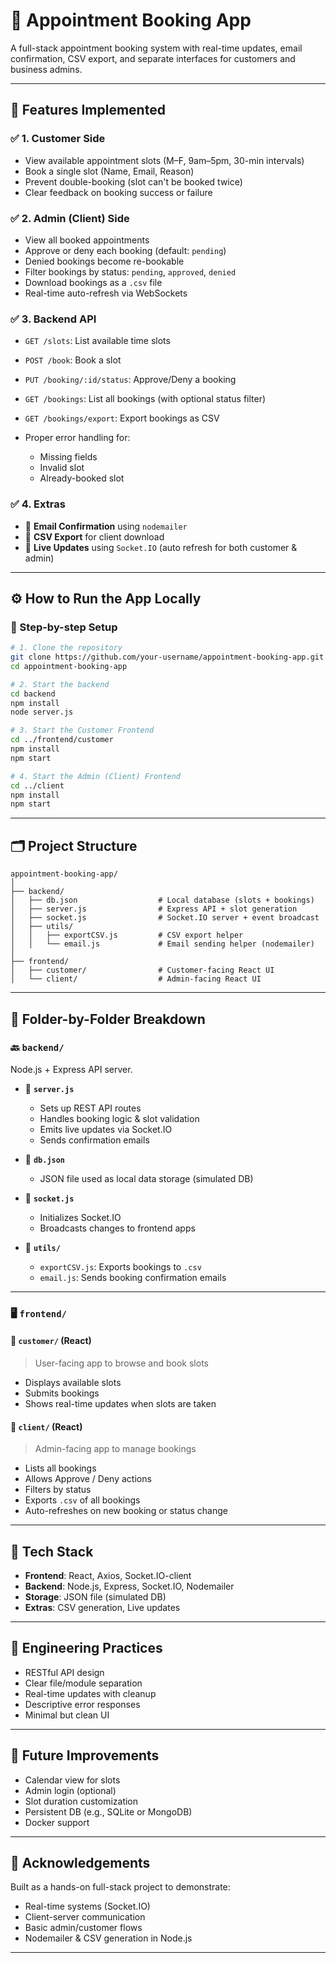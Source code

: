 # 📅 Appointment Booking App

A full-stack appointment booking system with real-time updates, email confirmation, CSV export, and separate interfaces for customers and business admins.

---

## 🚀 Features Implemented

### ✅ 1. Customer Side

* View available appointment slots (M–F, 9am–5pm, 30-min intervals)
* Book a single slot (Name, Email, Reason)
* Prevent double-booking (slot can't be booked twice)
* Clear feedback on booking success or failure

### ✅ 2. Admin (Client) Side

* View all booked appointments
* Approve or deny each booking (default: `pending`)
* Denied bookings become re-bookable
* Filter bookings by status: `pending`, `approved`, `denied`
* Download bookings as a `.csv` file
* Real-time auto-refresh via WebSockets

### ✅ 3. Backend API

* `GET /slots`: List available time slots
* `POST /book`: Book a slot
* `PUT /booking/:id/status`: Approve/Deny a booking
* `GET /bookings`: List all bookings (with optional status filter)
* `GET /bookings/export`: Export bookings as CSV
* Proper error handling for:

  * Missing fields
  * Invalid slot
  * Already-booked slot

### ✅ 4. Extras

* 📧 **Email Confirmation** using `nodemailer`
* 📁 **CSV Export** for client download
* 🔄 **Live Updates** using `Socket.IO` (auto refresh for both customer & admin)

---

## ⚙️ How to Run the App Locally

### 🧾 Step-by-step Setup

```bash
# 1. Clone the repository
git clone https://github.com/your-username/appointment-booking-app.git
cd appointment-booking-app
```

```bash
# 2. Start the backend
cd backend
npm install
node server.js
```

```bash
# 3. Start the Customer Frontend
cd ../frontend/customer
npm install
npm start
```

```bash
# 4. Start the Admin (Client) Frontend
cd ../client
npm install
npm start
```

---

## 🗂️ Project Structure

```
appointment-booking-app/
│
├── backend/
│   ├── db.json                  # Local database (slots + bookings)
│   ├── server.js                # Express API + slot generation
│   ├── socket.js                # Socket.IO server + event broadcast
│   ├── utils/
│   │   ├── exportCSV.js         # CSV export helper
│   │   └── email.js             # Email sending helper (nodemailer)
│
├── frontend/
│   ├── customer/                # Customer-facing React UI
│   └── client/                  # Admin-facing React UI
```

---

## 📁 Folder-by-Folder Breakdown

### 🔙 `backend/`

Node.js + Express API server.

* 📄 **`server.js`**

  * Sets up REST API routes
  * Handles booking logic & slot validation
  * Emits live updates via Socket.IO
  * Sends confirmation emails

* 📄 **`db.json`**

  * JSON file used as local data storage (simulated DB)

* 📄 **`socket.js`**

  * Initializes Socket.IO
  * Broadcasts changes to frontend apps

* 📁 **`utils/`**

  * `exportCSV.js`: Exports bookings to `.csv`
  * `email.js`: Sends booking confirmation emails

---

### 🖥️ `frontend/`

#### 📁 `customer/` (React)

> User-facing app to browse and book slots

* Displays available slots
* Submits bookings
* Shows real-time updates when slots are taken

#### 📁 `client/` (React)

> Admin-facing app to manage bookings

* Lists all bookings
* Allows Approve / Deny actions
* Filters by status
* Exports `.csv` of all bookings
* Auto-refreshes on new booking or status change

---

## 🔗 Tech Stack

* **Frontend**: React, Axios, Socket.IO-client
* **Backend**: Node.js, Express, Socket.IO, Nodemailer
* **Storage**: JSON file (simulated DB)
* **Extras**: CSV generation, Live updates

---

## 🧹 Engineering Practices

* RESTful API design
* Clear file/module separation
* Real-time updates with cleanup
* Descriptive error responses
* Minimal but clean UI

---

## 🧪 Future Improvements

* Calendar view for slots
* Admin login (optional)
* Slot duration customization
* Persistent DB (e.g., SQLite or MongoDB)
* Docker support

---

## 🙌 Acknowledgements

Built as a hands-on full-stack project to demonstrate:

* Real-time systems (Socket.IO)
* Client-server communication
* Basic admin/customer flows
* Nodemailer & CSV generation in Node.js

---
